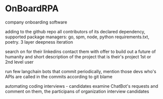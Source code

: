 # OnBoardRPA
company onboarding software


adding to the github repo all contributors of its declared dependency, supported package managers: go, spm, node, python requirements.txt, poetry. 3 layer deepness iteration

search on for their linkedins
contact them with offer to build out a future of humanity and short description of the project that is their's project 1st or 2nd level user

run few langchain bots that commit periodically, mention those devs who's APIs are called in the commits according to git blame


automating coding interviews - candidates examine ChatBot's requests and comment on them, the participans of organization interview candidates

